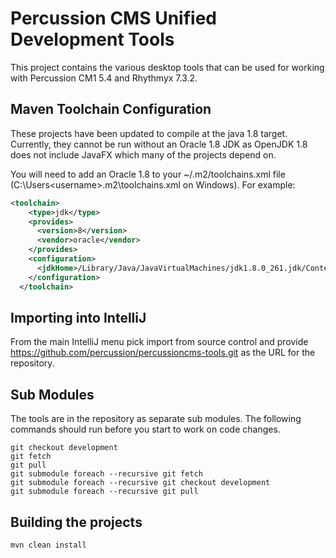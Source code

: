 # Percussion CMS Unified Development Tools

This project contains the various desktop tools that can be used for working with Percussion CM1 5.4 and Rhythmyx 7.3.2.

## Maven Toolchain Configuration 
These projects have been updated to compile at the java 1.8 target.  Currently, they cannot be run without an Oracle 1.8 JDK as OpenJDK 1.8 does not include JavaFX which many of the projects depend on.  

You will need to add an Oracle 1.8 to your ~/.m2/toolchains.xml file (C:\Users\<username>\.m2\toolchains.xml on Windows). For example:

```xml
<toolchain>
    <type>jdk</type>
    <provides>
      <version>8</version>
      <vendor>oracle</vendor>
    </provides>
    <configuration>
      <jdkHome>/Library/Java/JavaVirtualMachines/jdk1.8.0_261.jdk/Contents/Home/</jdkHome>
    </configuration>
  </toolchain>
```
## Importing into IntelliJ
From the main IntelliJ menu pick import from source control and provide https://github.com/percussion/percussioncms-tools.git as the URL for the repository.

## Sub Modules
The tools are in the repository as separate sub modules.  The following commands should run before you start to work on code changes.

```shell script
git checkout development
git fetch
git pull
git submodule foreach --recursive git fetch
git submodule foreach --recursive git checkout development
git submodule foreach --recursive git pull
```

## Building the projects
```shell script
mvn clean install
````
